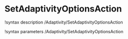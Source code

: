 <!-- MOOSE Documentation Stub: Remove this when content is added. -->

# SetAdaptivityOptionsAction
!syntax description /Adaptivity/SetAdaptivityOptionsAction

!syntax parameters /Adaptivity/SetAdaptivityOptionsAction
